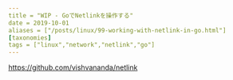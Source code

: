 ```yaml
---
title = "WIP - GoでNetlinkを操作する"
date = 2019-10-01
aliases = ["/posts/linux/99-working-with-netlink-in-go.html"]
[taxonomies]
tags = ["linux","network","netlink","go"]
---
```


https://github.com/vishvananda/netlink

